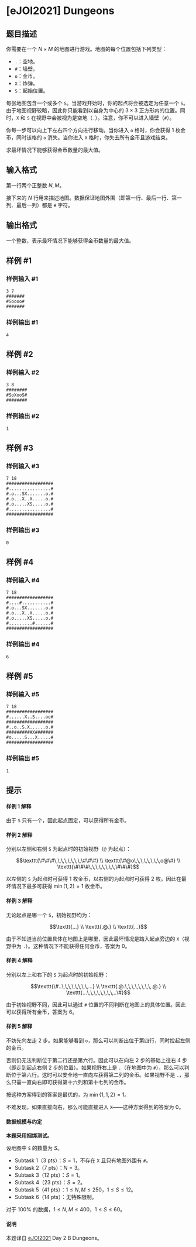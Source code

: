 # [eJOI2021] Dungeons

## 题目描述

你需要在一个 $N \times M$ 的地图进行游戏。地图的每个位置包括下列类型：

- $\texttt .$：空地。
- $\texttt \#$：墙壁。
- $\texttt o$：金币。
- $\texttt X$：炸弹。
- $\texttt S$：起始位置。

每张地图包含一个或多个 $\texttt S$。当游戏开始时，你的起点将会被选定为任意一个 $\texttt S$。由于地图视野较暗，因此你只能看到以自身为中心的 $3 \times 3$ 正方形内的位置。同时，$\texttt X$ 和 $\texttt S$ 在视野中会被视为是空地（$\texttt .$）。注意，你不可以进入墙壁（$\texttt \#$）。

你每一步可以向上下左右四个方向进行移动。当你进入 $\texttt o$ 格时，你会获得 $1$ 枚金币，同时该格的 $\texttt o$ 消失。当你进入 $\texttt X$ 格时，你失去所有金币且游戏结束。

求最坏情况下能够获得金币数量的最大值。

## 输入格式

第一行两个正整数 $N,M$。

接下来的 $N$ 行用来描述地图。数据保证地图外围（即第一行、最后一行、第一列、最后一列）都是 `#` 字符。

## 输出格式

一个整数，表示最坏情况下能够获得金币数量的最大值。

## 样例 #1

### 样例输入 #1
```
3 7
#######
#Soooo#
#######
```

### 样例输出 #1

```
4
```

## 样例 #2

### 样例输入 #2
```
3 8
########
#SoXooS#
########
```

### 样例输出 #2

```
1
```

## 样例 #3

### 样例输入 #3
```
7 18
##################
#................#
#.o...SX.......o.#
#.o...X..X.....o.#
#.o.....XS.....o.#
#................#
##################
```

### 样例输出 #3

```
0
```

## 样例 #4

### 样例输入 #4
```
7 18
##################
#....#...........#
#.o...SX.......o.#
#.o...X..X.....o.#
#.o.....XS.....o.#
#.........#......#
##################
```

### 样例输出 #4

```
6
```

## 样例 #5

### 样例输入 #5
```
7 18
##################
#......X..S....oo#
##################
#..o..S.X......o.#
##########X#######
#o.....S...X.....#
##################
```

### 样例输出 #5

```
1
```

## 提示

#### 样例 1 解释

由于 $\texttt S$ 只有一个，因此起点固定，可以获得所有金币。

#### 样例 2 解释

分别以左侧和右侧 $\texttt S$ 为起点时的初始视野（$\texttt @$ 为起点）：

$$\texttt{\#\#\#\,\,\,\,\,\,\,\,\#\#\#} \\ \texttt{\#@o\,\,\,\,\,\,\,\,o@\#} \\ \texttt{\#\#\#\,\,\,\,\,\,\,\,\#\#\#}$$

以左侧的 $\texttt S$ 为起点时可获得 $1$ 枚金币，以右侧的为起点时可获得 $2$ 枚。因此在最坏情况下最多可获得 $\min(1,2)=1$ 枚金币。

#### 样例 3 解释

无论起点是哪一个 $\texttt S$，初始视野均为：

$$\texttt{...} \\ \texttt{.@.} \\ \texttt{...}$$

由于不知道当前位置具体在地图上是哪里，因此最坏情况是踏入起点旁边的 $\texttt X$（视野中为 $\texttt .$）。这种情况下不能获得任何金币，答案为 $0$。

#### 样例 4 解释

分别以左上和右下的 $\texttt S$ 为起点时的初始视野：

$$\texttt{\#..\,\,\,\,\,\,\,\,...} \\ \texttt{.@.\,\,\,\,\,\,\,\,.@.} \\ \texttt{...\,\,\,\,\,\,\,\,..\#}$$

由于初始视野不同，因此可以通过 $\texttt \#$ 位置的不同判断在地图上的具体位置。因此可以获得所有金币，答案为 $6$。

#### 样例 5 解释

不妨先向左走 $2$ 步。如果能够看到 $\texttt o$，那么可以判断出位于第四行，同时捡起左侧的金币。

否则仍无法判断位于第二行还是第六行。因此可以在向左 $2$ 步的基础上往右 $4$ 步（即走到起点右侧 $2$ 步的位置）。如果视野右上是 $\texttt .$（在地图中为 $\texttt \#$），那么可以判断位于第六行。这时可以安全地一直向左获得第二列的金币。如果视野不是 $\texttt .$，那么只需一直向右即可获得第十六列和第十七列的金币。

按这种方案得到的答案是最优的，为 $\min\{1,1,2\}=1$。

不难发现，如果直接向右，那么可能直接进入 $\texttt X$——这种方案得到的答案为 $0$。

#### 数据规模与约定

**本题采用捆绑测试。**

设地图中 $\texttt S$ 的数量为 $S$。

- Subtask 1（3 pts）：$S=1$，不存在 $\texttt X$ 且只有地图外围有 $\texttt \#$。
- Subtask 2（7 pts）：$N=3$。
- Subtask 3（12 pts）：$S=1$。
- Subtask 4（23 pts）：$S=2$。
- Subtask 5（41 pts）：$1 \le N,M \le 250$，$1 \le S \le 12$。
- Subtask 6（14 pts）：无特殊限制。

对于 $100\%$ 的数据，$1 \le N,M \le 400$，$1 \le S \le 60$。

#### 说明

本题译自 [eJOI2021](https://sepi.ro/ejoi/2021) Day 2 B Dungeons。

